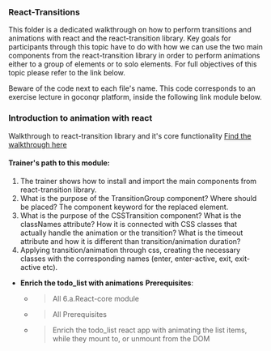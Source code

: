 ### React-Transitions

This folder is a dedicated walkthrough on how to perform transitions and animations with react and the react-transition library. Key goals for participants through this topic have to do with how we can use the two main components from the react-transition library in order to perform animations either to a group of elements or to solo elements. For full objectives of this topic please refer to the link below.

Beware of the code next to each file's name. This code corresponds to an exercise lecture in goconqr
platform, inside the following link module below.

### Introduction to animation with react

Walkthrough to react-transition library and it's core functionality [Find the walkthrough here]()

#### Trainer's path to this module:

1. The trainer shows how to install and import the main components from react-transition library.
2. What is the purpose of the TransitionGroup component? Where should be placed? The component keyword for the replaced element.
3. What is the purpose of the CSSTransition component? What is the classNames attribute? How it is connected with CSS classes that actually handle the animation or the transition? What is the timeout attribute and how it is different than transition/animation duration?
4. Applying transition/animation through css, creating the necessary classes with the corresponding names (enter, enter-active, exit, exit-active etc).
* **Enrich the todo_list with animations**  **__Prerequisites__**:
  * >All 6.a.React-core module
  * >All Prerequisites
  * >Enrich the todo_list react app with animating the list items, while they mount to, or unmount from the DOM
